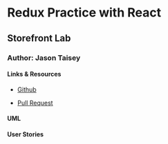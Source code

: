 # Redux Practice with React

## Storefront Lab

### Author: Jason Taisey

#### Links & Resources

- [Github]()

- [Pull Request]()

#### UML

#### User Stories



